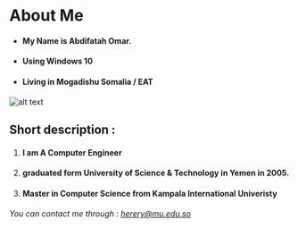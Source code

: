 # About Me

+ #### My Name is Abdifatah Omar.

+ #### Using Windows 10

+ #### Living in Mogadishu Somalia / EAT

![alt text](https://pbs.twimg.com/media/DF43aDTXUAAVP1Z.jpg "Mogadishu View")

## Short description :
 
1. #### I am A Computer Engineer 

2. #### graduated form University of Science & Technology in Yemen in 2005.

3. #### Master in Computer Science from Kampala International Univeristy
 
###### You can contact me through : herery@mu.edu.so
